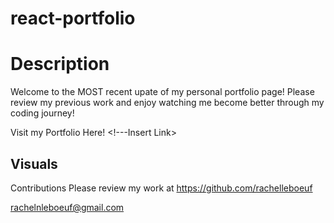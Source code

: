 # react-portfolio

# Description

Welcome to the MOST recent upate of my personal portfolio page! Please review my previous work and enjoy watching me become better through my coding journey!


Visit my Portfolio Here! <!---Insert Link>

## Visuals




Contributions
Please review my work at https://github.com/rachelleboeuf

rachelnleboeuf@gmail.com